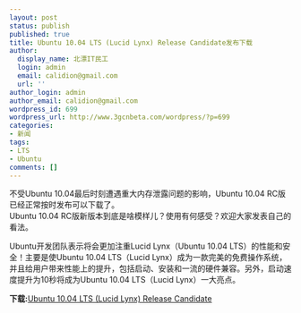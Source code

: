 ```yaml
---
layout: post
status: publish
published: true
title: Ubuntu 10.04 LTS (Lucid Lynx) Release Candidate发布下载
author:
  display_name: 北漂IT民工
  login: admin
  email: calidion@gmail.com
  url: ''
author_login: admin
author_email: calidion@gmail.com
wordpress_id: 699
wordpress_url: http://www.3gcnbeta.com/wordpress/?p=699
categories:
- 新闻
tags:
- LTS
- Ubuntu
comments: []
---
```

<p>不受Ubuntu 10.04最后时刻遭遇重大内存泄露问题的影响，Ubuntu 10.04 RC版已经正常按时发布可以下载了。<br />
Ubuntu 10.04 RC版新版本到底是啥模样儿？使用有何感受？欢迎大家发表自己的看法。</p>
<p>Ubuntu开发团队表示将会更加注重Lucid Lynx（Ubuntu 10.04 LTS）的性能和安全！主要是使Ubuntu 10.04 LTS（Lucid Lynx）成为一款完美的免费操作系统，并且给用户带来性能上的提升，包括启动、安装和一流的硬件兼容。另外，启动速度提升为10秒将成为Ubuntu 10.04 LTS（Lucid Lynx）一大亮点。</p>
<p><img src="pic/down.gif" alt="" /><strong>下载:</strong><a href="http://releases.ubuntu.com/10.04/" target="_blank">Ubuntu 10.04 LTS (Lucid Lynx) Release Candidate</a></p>
